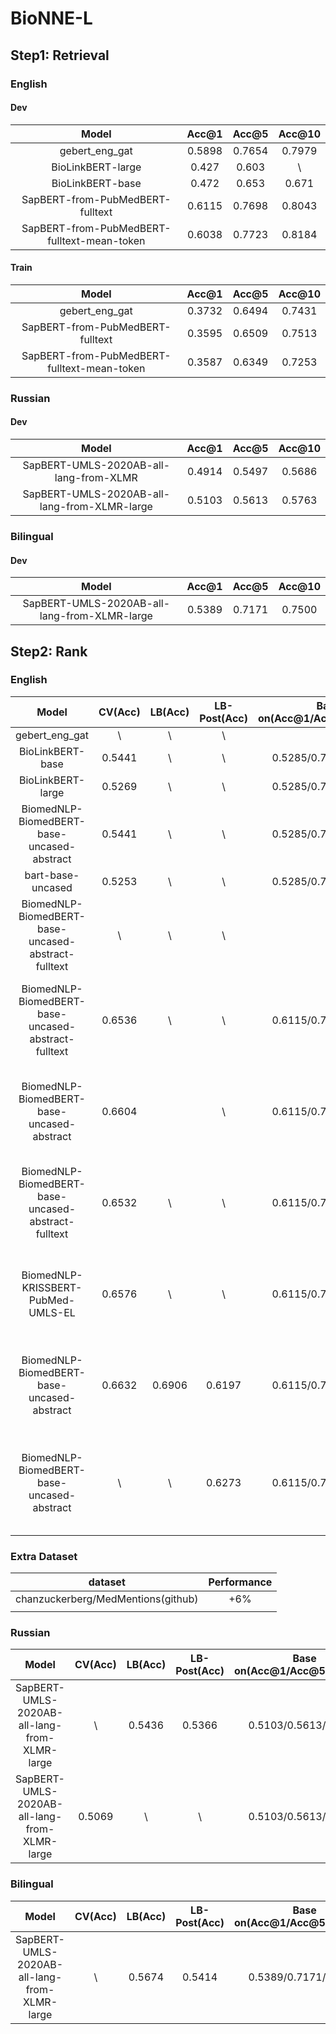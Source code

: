 # BioNNE-L

## Step1: Retrieval

### English

#### Dev

|                    Model                    | Acc@1  | Acc@5  | Acc@10 |
| :-----------------------------------------: | :----: | :----: | :----: |
|               gebert_eng_gat                | 0.5898 | 0.7654 | 0.7979 |
|              BioLinkBERT-large              | 0.427  | 0.603  |   \    |
|              BioLinkBERT-base               | 0.472  | 0.653  | 0.671  |
|      SapBERT-from-PubMedBERT-fulltext       | 0.6115 | 0.7698 | 0.8043 |
| SapBERT-from-PubMedBERT-fulltext-mean-token | 0.6038 | 0.7723 | 0.8184 |


#### Train
|                    Model                    | Acc@1  | Acc@5  | Acc@10 |
| :-----------------------------------------: | :----: | :----: | :----: |
|               gebert_eng_gat                | 0.3732 | 0.6494 | 0.7431 |
|      SapBERT-from-PubMedBERT-fulltext       | 0.3595 | 0.6509 | 0.7513 |
| SapBERT-from-PubMedBERT-fulltext-mean-token | 0.3587 | 0.6349 | 0.7253 |


### Russian

#### Dev
|                    Model                     | Acc@1  | Acc@5  | Acc@10 |
| :------------------------------------------: | :----: | :----: | :----: |
|    SapBERT-UMLS-2020AB-all-lang-from-XLMR    | 0.4914 | 0.5497 | 0.5686 |
| SapBERT-UMLS-2020AB-all-lang-from-XLMR-large | 0.5103 | 0.5613 | 0.5763 |


### Bilingual

#### Dev
|                    Model                     | Acc@1  | Acc@5  | Acc@10 |
| :------------------------------------------: | :----: | :----: | :----: |
| SapBERT-UMLS-2020AB-all-lang-from-XLMR-large | 0.5389 | 0.7171 | 0.7500 |



## Step2: Rank

### English

|                        Model                        | CV(Acc) | LB(Acc) | LB-Post(Acc) | Base on(Acc@1/Acc@5/Acc@10) |     Approach     |                                       P.S.                                        |
| :-------------------------------------------------: | :-----: | :-----: | :----------: | :-------------------------: | :--------------: | :-------------------------------------------------------------------------------: |
|                   gebert_eng_gat                    |    \    |    \    |      \       |              \              |    Multilabel    |                                         \                                         |
|                  BioLinkBERT-base                   | 0.5441  |    \    |      \       |    0.5285/0.7658/0.8011     |    Multilabel    |                                         \                                         |
|                  BioLinkBERT-large                  | 0.5269  |    \    |      \       |    0.5285/0.7658/0.8011     |    Multilabel    |                                         \                                         |
|     BiomedNLP-BiomedBERT-base-uncased-abstract      | 0.5441  |    \    |      \       |    0.5285/0.7658/0.8011     |    Multilabel    |                                         \                                         |
|                  bart-base-uncased                  | 0.5253  |    \    |      \       |    0.5285/0.7658/0.8011     |    Multilabel    |                                         \                                         |
| BiomedNLP-BiomedBERT-base-uncased-abstract-fulltext |    \    |    \    |      \       |              \              |    regression    |                                         \                                         |
| BiomedNLP-BiomedBERT-base-uncased-abstract-fulltext | 0.6536  |    \    |      \       |    0.6115/0.7698/0.8043     | 2-Classification |         data: MedMentions + train, retrieval_topk: 5, learning_rate: 7e-6         |
|     BiomedNLP-BiomedBERT-base-uncased-abstract      | 0.6604  |         |      \       |    0.6115/0.7698/0.8043     | 2-Classification |         data: MedMentions + train, retrieval_topk: 5, learning_rate: 7e-6         |
| BiomedNLP-BiomedBERT-base-uncased-abstract-fulltext | 0.6532  |    \    |      \       |    0.6115/0.7698/0.8043     | 2-Classification |        data: MedMentions + train, retrieval_topk: 10, learning_rate: 7e-6         |
|         BiomedNLP-KRISSBERT-PubMed-UMLS-EL          | 0.6576  |    \    |      \       |    0.6115/0.7698/0.8043     | 2-Classification |         data: MedMentions + train, retrieval_topk: 5, learning_rate: 1e-5         |
|     BiomedNLP-BiomedBERT-base-uncased-abstract      | 0.6632  | 0.6906  |    0.6197    |    0.6115/0.7698/0.8043     | 2-Classification |         data: MedMentions + train, retrieval_topk: 5, learning_rate: 1e-5         |
|     BiomedNLP-BiomedBERT-base-uncased-abstract      |    \    |    \    |    0.6273    |    0.6115/0.7698/0.8043     | 2-Classification | data: MedMentions + train + dev, retrieval_topk: 5, learning_rate: 1e-5, epoch: 2 |


### Extra Dataset
|              dataset               | Performance |
| :--------------------------------: | :---------: |
| chanzuckerberg/MedMentions(github) |     +6%     |
|                                    |             |



### Russian
|                    Model                     | CV(Acc) | LB(Acc) | LB-Post(Acc) | Base on(Acc@1/Acc@5/Acc@10) |  Approach   | P.S.  |
| :------------------------------------------: | :-----: | :-----: | :----------: | :-------------------------: | :---------: | :---: |
| SapBERT-UMLS-2020AB-all-lang-from-XLMR-large |    \    | 0.5436  |    0.5366    |    0.5103/0.5613/0.5763     | Step1-only  |   \   |
| SapBERT-UMLS-2020AB-all-lang-from-XLMR-large | 0.5069  |    \    |      \       |    0.5103/0.5613/0.5763     | data: train |   \   |



### Bilingual
|                    Model                     | CV(Acc) | LB(Acc) | LB-Post(Acc) | Base on(Acc@1/Acc@5/Acc@10) |  Approach  | P.S.  |
| :------------------------------------------: | :-----: | :-----: | :----------: | :-------------------------: | :--------: | :---: |
| SapBERT-UMLS-2020AB-all-lang-from-XLMR-large |    \    | 0.5674  |    0.5414    |    0.5389/0.7171/0.7500     | Step1-only |   \   |
